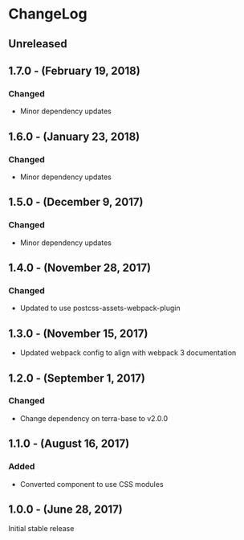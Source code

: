 ChangeLog
=========

Unreleased
----------

1.7.0 - (February 19, 2018)
----------
### Changed
* Minor dependency updates

1.6.0 - (January 23, 2018)
-----------------
### Changed
* Minor dependency updates

1.5.0 - (December 9, 2017)
-----------------
### Changed
* Minor dependency updates

1.4.0 - (November 28, 2017)
-----------------
### Changed
* Updated to use postcss-assets-webpack-plugin

1.3.0 - (November 15, 2017)
-----------------
* Updated webpack config to align with webpack 3 documentation

1.2.0 - (September 1, 2017)
-----------------
### Changed
* Change dependency on terra-base to v2.0.0

1.1.0 - (August 16, 2017)
-----------------
### Added
* Converted component to use CSS modules

1.0.0 - (June 28, 2017)
-----------------
Initial stable release
